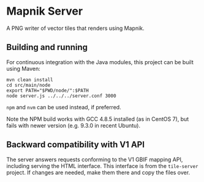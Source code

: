 # Mapnik Server

A PNG writer of vector tiles that renders using Mapnik.

## Building and running

For continuous integration with the Java modules, this project can be built using Maven:

```
mvn clean install
cd src/main/node
export PATH="$PWD/node/":$PATH
node server.js ../../../server.conf 3000
```

`npm` and `nvm` can be used instead, if preferred.

Note the NPM build works with GCC 4.8.5 installed (as in CentOS 7), but fails with newer version (e.g. 9.3.0 in recent Ubuntu).

## Backward compatibility with V1 API

The server answers requests conforming to the V1 GBIF mapping API, including serving the HTML interface.  This
interface is from the `tile-server` project. If changes are needed, make them there and copy the files over.
